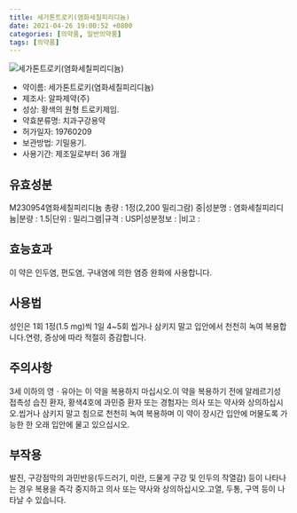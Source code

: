 ```yaml
---
title: 세가톤트로키(염화세칠피리디늄)
date: 2021-04-26 19:00:52 +0800
categories: [의약품, 일반의약품]
tags: [의약품]
---
```

![세가톤트로키(염화세칠피리디늄)](https://nedrug.mfds.go.kr/pbp/cmn/itemImageDownload/1MaAIzBwRVi)

- 약이름: 세가톤트로키(염화세칠피리디늄)
- 제조사: 알파제약(주)
- 성상: 황색의 원형 트로키제임.
- 약효분류명: 치과구강용약
- 허가일자: 19760209
- 보관방법: 기밀용기.
- 사용기간: 제조일로부터 36 개월
## 유효성분
M230954염화세칠피리디늄
총량 : 1정(2,200 밀리그람) 중|성분명 : 염화세칠피리디늄|분량 : 1.5|단위 : 밀리그램|규격 : USP|성분정보 : |비고 :
## 효능효과
이 약은 인두염, 편도염, 구내염에 의한 염증 완화에 사용합니다.
## 사용법
성인은 1회 1정(1.5 mg)씩 1일 4~5회 씹거나 삼키지 말고 입안에서 천천히 녹여 복용합니다.연령, 증상에 따라 적절히 증감합니다.
## 주의사항
3세 이하의 영ㆍ유아는 이 약을 복용하지 마십시오.이 약을 복용하기 전에 알레르기성 접촉성 습진 환자, 황색4호에 과민증 환자 또는 경험자는 의사 또는 약사와 상의하십시오.씹거나 삼키지 말고 침으로 천천히 녹여 복용하며 이 약이 장시간 입안에 머물도록 가능한 한 오래 입안에 물고 있으십시오.
## 부작용
발진, 구강점막의 과민반응(두드러기, 미란, 드물게 구강 및 인두의 작열감) 등이 나타나는 경우 복용을 즉각 중지하고 의사 또는 약사와 상의하십시오.고열, 두통, 구역 등이 나타날 수 있습니다.
